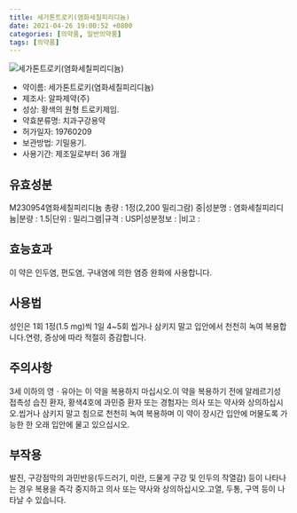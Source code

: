 ```yaml
---
title: 세가톤트로키(염화세칠피리디늄)
date: 2021-04-26 19:00:52 +0800
categories: [의약품, 일반의약품]
tags: [의약품]
---
```

![세가톤트로키(염화세칠피리디늄)](https://nedrug.mfds.go.kr/pbp/cmn/itemImageDownload/1MaAIzBwRVi)

- 약이름: 세가톤트로키(염화세칠피리디늄)
- 제조사: 알파제약(주)
- 성상: 황색의 원형 트로키제임.
- 약효분류명: 치과구강용약
- 허가일자: 19760209
- 보관방법: 기밀용기.
- 사용기간: 제조일로부터 36 개월
## 유효성분
M230954염화세칠피리디늄
총량 : 1정(2,200 밀리그람) 중|성분명 : 염화세칠피리디늄|분량 : 1.5|단위 : 밀리그램|규격 : USP|성분정보 : |비고 :
## 효능효과
이 약은 인두염, 편도염, 구내염에 의한 염증 완화에 사용합니다.
## 사용법
성인은 1회 1정(1.5 mg)씩 1일 4~5회 씹거나 삼키지 말고 입안에서 천천히 녹여 복용합니다.연령, 증상에 따라 적절히 증감합니다.
## 주의사항
3세 이하의 영ㆍ유아는 이 약을 복용하지 마십시오.이 약을 복용하기 전에 알레르기성 접촉성 습진 환자, 황색4호에 과민증 환자 또는 경험자는 의사 또는 약사와 상의하십시오.씹거나 삼키지 말고 침으로 천천히 녹여 복용하며 이 약이 장시간 입안에 머물도록 가능한 한 오래 입안에 물고 있으십시오.
## 부작용
발진, 구강점막의 과민반응(두드러기, 미란, 드물게 구강 및 인두의 작열감) 등이 나타나는 경우 복용을 즉각 중지하고 의사 또는 약사와 상의하십시오.고열, 두통, 구역 등이 나타날 수 있습니다.
